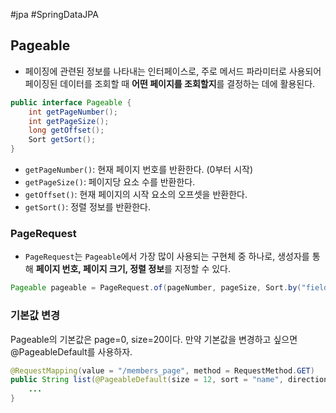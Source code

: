 #jpa #SpringDataJPA


## Pageable
+ 페이징에 관련된 정보를 나타내는 인터페이스로, 주로 메서드 파라미터로 사용되어 페이징된 데이터를 조회할 때 **어떤 페이지를 조회할지**를 결정하는 데에 활용된다.

```java
public interface Pageable {
    int getPageNumber();
    int getPageSize();
    long getOffset();
    Sort getSort();
}

```

- `getPageNumber()`: 현재 페이지 번호를 반환한다. (0부터 시작)
- `getPageSize()`: 페이지당 요소 수를 반환한다.
- `getOffset()`: 현재 페이지의 시작 요소의 오프셋을 반환한다.
- `getSort()`: 정렬 정보를 반환한다.

### PageRequest
+ `PageRequest`는 `Pageable`에서 가장 많이 사용되는 구현체 중 하나로, 생성자를 통해 **페이지 번호, 페이지 크기, 정렬 정보**를 지정할 수 있다.

```java
Pageable pageable = PageRequest.of(pageNumber, pageSize, Sort.by("fieldName").descending());

```

### 기본값 변경
Pageable의 기본값은 page=0, size=20이다. 만약 기본값을 변경하고 싶으면 @PageableDefault를 사용하자.

```java
@RequestMapping(value = "/members_page", method = RequestMethod.GET)
public String list(@PageableDefault(size = 12, sort = "name", direction = Sort.Direction.DESC) Pageable pageable){
	...
}
```